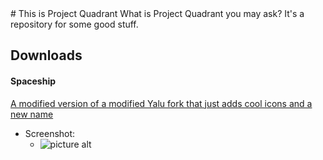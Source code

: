 <head>
<title>Project Quadrant: The Final Frontier</title>
<!-- ayy fellow code reader what's up-->
</head>
# This is Project Quadrant
What is Project Quadrant you may ask? It's a repository for some good stuff.

## Downloads ##
#### Spaceship ####
<a href="Spaceship.ipa">A modified version of a modified Yalu fork that just adds cool icons and a new name</a>
* Screenshot:
  * ![picture alt](https://cloud.githubusercontent.com/assets/25914928/23147008/ba6a5af6-f7a9-11e6-9794-2b22beaf2d72.PNG "The new and improved icon")
#### 
